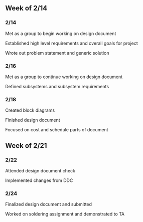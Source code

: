 ## Week of 2/14


### 2/14

Met as a group to begin working on design document

Established high level requirements and overall goals for project

Wrote out problem statement and generic solution


### 2/16

Met as a group to continue working on design document

Defined subsystems and subsystem requirements


### 2/18

Created block diagrams

Finished design document

Focused on cost and schedule parts of document

## Week of 2/21


### 2/22

Attended design document check

Implemented changes from DDC


### 2/24

Finalized design document and submitted

Worked on soldering assignment and demonstrated to TA
